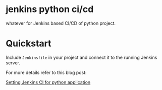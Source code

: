 # jenkins python ci/cd

whatever for Jenkins based CI/CD of python project.


# Quickstart


Include `Jenkinsfile` in your project and connect it to the running Jenkins server.

For more details refer to this blog post:

[Setting Jenkins CI for python application](https://mdyzma.github.io/2017/10/14/python-app-and-jenkins/)
